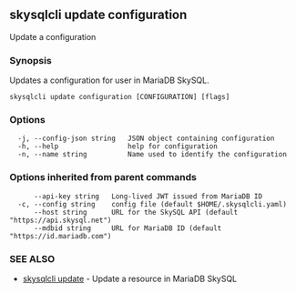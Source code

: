 ## skysqlcli update configuration

Update a configuration

### Synopsis

Updates a configuration for user in MariaDB SkySQL.

```
skysqlcli update configuration [CONFIGURATION] [flags]
```

### Options

```
  -j, --config-json string   JSON object containing configuration
  -h, --help                 help for configuration
  -n, --name string          Name used to identify the configuration
```

### Options inherited from parent commands

```
      --api-key string   Long-lived JWT issued from MariaDB ID
  -c, --config string    config file (default $HOME/.skysqlcli.yaml)
      --host string      URL for the SkySQL API (default "https://api.skysql.net")
      --mdbid string     URL for MariaDB ID (default "https://id.mariadb.com")
```

### SEE ALSO

* [skysqlcli update](skysqlcli_update.md)	 - Update a resource in MariaDB SkySQL

